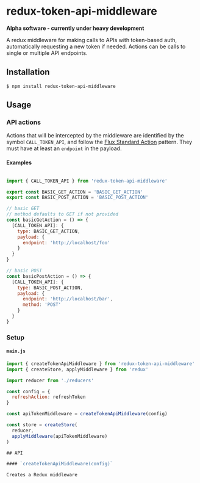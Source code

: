 # redux-token-api-middleware

**Alpha software - currently under heavy development**

A redux middleware for making calls to APIs with token-based auth, automatically
requesting a new token if needed. Actions can be calls to single or multiple API
endpoints.

## Installation

	$ npm install redux-token-api-middleware

## Usage

### API actions

Actions that will be intercepted by the middleware are identified by the symbol
`CALL_TOKEN_API`, and follow the [Flux Standard Action]() pattern. They must have
at least an `endpoint` in the payload.

#### Examples

```javascript

import { CALL_TOKEN_API } from 'redux-token-api-middleware'

export const BASIC_GET_ACTION = 'BASIC_GET_ACTION'
export const BASIC_POST_ACTION = 'BASIC_POST_ACTION'

// basic GET
// method defaults to GET if not provided
const basicGetAction = () => {
  [CALL_TOKEN_API]: {
    type: BASIC_GET_ACTION,
    payload: {
      endpoint: 'http://localhost/foo'
    }
  }
}

// basic POST
const basicPostAction = () => {
  [CALL_TOKEN_API]: {
    type: BASIC_POST_ACTION,
    payload: {
      endpoint: 'http://localhost/bar',
      method: 'POST'
    }
  }
}
```

### Setup

#### `main.js`

```javascript
import { createTokenApiMiddleware } from 'redux-token-api-middleware'
import { createStore, applyMiddleware } from 'redux'

import reducer from './reducers'

const config = {
  refreshAction: refreshToken
}

const apiTokenMiddleware = createTokenApiMiddleware(config)

const store = createStore(
  reducer,
  applyMiddleware(apiTokenMiddleware)
)

## API

#### `createTokenApiMiddleware(config)`

Creates a Redux middleware 

```